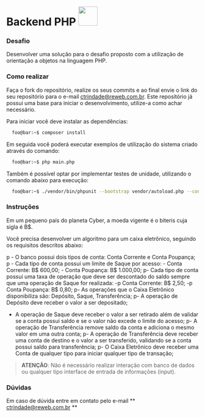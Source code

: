 # Backend PHP <img src="http://www.reweb.com.br/assets/frontend/img/logo_new.png" width="50">

### Desafio

Desenvolver uma solução para o desafio proposto com a utilização de orientação a objetos na linguagem PHP.

### Como realizar

Faça o fork do repositório, realize os seus commits e ao final envie o link do seu repositório para o e-mail ctrindade@reweb.com.br. Este repositório já possui uma base para iniciar o desenvolvimento, utilize-a como achar necessário.

Para iniciar você deve instalar as dependências:

```zsh
  foo@bar:~$ composer install
```

Em seguida você poderá executar exemplos de utilização do sistema criado através do comando:

```zsh
  foo@bar:~$ php main.php
```

Também é possível optar por implementar testes de unidade, utilizando o comando abaixo para execução:

```zsh
  foo@bar:~$ ./vendor/bin/phpunit --bootstrap vendor/autoload.php --configuration phpunit.xml
```

### Instruções

Em um pequeno país do planeta Cyber, a moeda vigente é o biteris cuja sigla é B\$.

Você precisa desenvolver um algoritmo para um caixa eletrônico, seguindo os requisitos descritos abaixo:

p - O banco possui dois tipos de conta: Conta Corrente e Conta Poupança;
p - Cada tipo de conta possui um limite de Saque por acesso: - Conta Corrente: B$ 600,00;
	- Conta Poupança: B$ 1.000,00;
p- Cada tipo de conta possui uma taxa de operação que deve ser descontado do saldo sempre que uma operação de Saque for realizada:  -p Conta Corrente: B$ 2,50;
			-p Conta Poupança: B$ 0,80;
p- As operações que o Caixa Eletrônico disponibiliza são: Depósito, Saque, Transferência;
p- A operação de Depósito deve receber o valor a ser depositado;
- A operação de Saque deve receber o valor a ser retirado além de validar se a conta possui saldo e se o valor não excede o limite do acesso;
p- A operação de Transferência remove saldo da conta e adiciona o mesmo valor em uma outra conta;
p- A operação de Transferência deve receber uma conta de destino e o valor a ser transferido, validando se a conta possui saldo para transferência;
p- O Caixa Eletrônico deve receber uma Conta de qualquer tipo para iniciar qualquer tipo de transação;

> **ATENÇÃO**: Não é necessário realizar interação com banco de dados ou qualquer tipo interface de entrada de informações (input).

### Dúvidas

Em caso de dúvida entre em contato pelo e-mail ** ctrindade@reweb.com.br **

